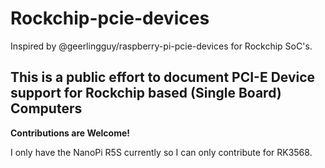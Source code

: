 # Rockchip-pcie-devices
Inspired by @geerlingguy/raspberry-pi-pcie-devices for Rockchip SoC's.

## This is a public effort to document PCI-E Device support for Rockchip based (Single Board) Computers
**Contributions are Welcome!**

I only have the NanoPi R5S currently so I can only contribute for RK3568.